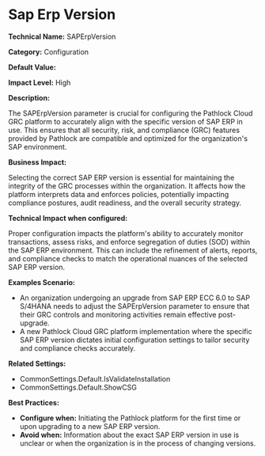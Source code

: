 # Sap Erp Version

**Technical Name:** SAPErpVersion

**Category:** Configuration

**Default Value:** 

**Impact Level:** High

**Description:**

The SAPErpVersion parameter is crucial for configuring the Pathlock Cloud GRC platform to accurately align with the specific version of SAP ERP in use. This ensures that all security, risk, and compliance (GRC) features provided by Pathlock are compatible and optimized for the organization's SAP environment.

**Business Impact:**

Selecting the correct SAP ERP version is essential for maintaining the integrity of the GRC processes within the organization. It affects how the platform interprets data and enforces policies, potentially impacting compliance postures, audit readiness, and the overall security strategy.

**Technical Impact when configured:**

Proper configuration impacts the platform's ability to accurately monitor transactions, assess risks, and enforce segregation of duties (SOD) within the SAP ERP environment. This can include the refinement of alerts, reports, and compliance checks to match the operational nuances of the selected SAP ERP version.

**Examples Scenario:**

- An organization undergoing an upgrade from SAP ERP ECC 6.0 to SAP S/4HANA needs to adjust the SAPErpVersion parameter to ensure that their GRC controls and monitoring activities remain effective post-upgrade.
- A new Pathlock Cloud GRC platform implementation where the specific SAP ERP version dictates initial configuration settings to tailor security and compliance checks accurately.

**Related Settings:** 

- CommonSettings.Default.IsValidateInstallation
- CommonSettings.Default.ShowCSG

**Best Practices:**  

- **Configure when:** Initiating the Pathlock platform for the first time or upon upgrading to a new SAP ERP version.
- **Avoid when:** Information about the exact SAP ERP version in use is unclear or when the organization is in the process of changing versions.
